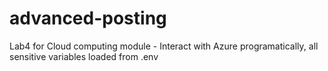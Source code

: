 # advanced-posting
Lab4 for Cloud computing module - Interact with Azure programatically, all sensitive variables loaded from .env
